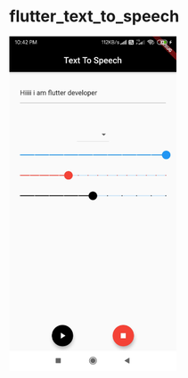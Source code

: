 # flutter_text_to_speech

<img src='https://raw.githubusercontent.com/arunramarumugam25/flutter_text_to_speech/master/Text_to_Speech.jpg' width=300 height=600/>
